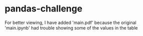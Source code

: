 # pandas-challenge
For better viewing, I have added 'main.pdf' because the original 'main.ipynb' had trouble showing some of the values in the table
